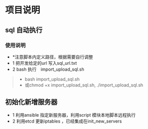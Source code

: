 # 项目说明
## sql 自动执行
### 使用说明
- *注意脚本内定义路径，根据需要自行调整
- 1 把开发给定的url 写入sql_url.txt
- 2 bash  执行　import_upload_sql.sh

 > - bash import_upload_sql.sh 
 > - 或chmod +x import_upload_sql.sh, ./import_upload_sql.sh

## 初始化新增服务器
- 1 利用ansible 指定新服务器，利用script 模块本地脚本远程执行　
- 2 利用etcd 更新iptables ，已经集成在init_new_servers 
